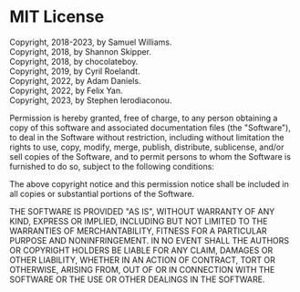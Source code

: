 # MIT License

Copyright, 2018-2023, by Samuel Williams.  
Copyright, 2018, by Shannon Skipper.  
Copyright, 2018, by chocolateboy.  
Copyright, 2019, by Cyril Roelandt.  
Copyright, 2022, by Adam Daniels.  
Copyright, 2022, by Felix Yan.  
Copyright, 2023, by Stephen Ierodiaconou.  

Permission is hereby granted, free of charge, to any person obtaining a copy
of this software and associated documentation files (the "Software"), to deal
in the Software without restriction, including without limitation the rights
to use, copy, modify, merge, publish, distribute, sublicense, and/or sell
copies of the Software, and to permit persons to whom the Software is
furnished to do so, subject to the following conditions:

The above copyright notice and this permission notice shall be included in all
copies or substantial portions of the Software.

THE SOFTWARE IS PROVIDED "AS IS", WITHOUT WARRANTY OF ANY KIND, EXPRESS OR
IMPLIED, INCLUDING BUT NOT LIMITED TO THE WARRANTIES OF MERCHANTABILITY,
FITNESS FOR A PARTICULAR PURPOSE AND NONINFRINGEMENT. IN NO EVENT SHALL THE
AUTHORS OR COPYRIGHT HOLDERS BE LIABLE FOR ANY CLAIM, DAMAGES OR OTHER
LIABILITY, WHETHER IN AN ACTION OF CONTRACT, TORT OR OTHERWISE, ARISING FROM,
OUT OF OR IN CONNECTION WITH THE SOFTWARE OR THE USE OR OTHER DEALINGS IN THE
SOFTWARE.
